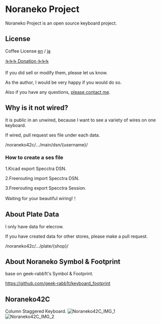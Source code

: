 # Noraneko Project
Noraneko Project is an open source keyboard project.

## License
Coffee License [en](/LICENSE) / [ja](/LICENSE_JA)

[☕️☕️☕️ Donation ☕️☕️☕️](https://www.amazon.co.jp/hz/wishlist/ls/66VQJTRHISQT)

If you did sell or modify them, please let us know.

As the author, I would be very happy if you would do so.

Also if you have any questions, [please contact me](https://twitter.com/daraku__neko).


## Why is it not wired?
It is public in an unwired, because I want to see a variety of wires on one keyboard.

If wired, pull request ses file under each data.

/noraneko42c/.../main/dsn/{username}/

### How to create a ses file
1.Kicad export Specctra DSN.

2.Freerouting import Specctra DSN.

3.Freerouting export Specctra Session.

Waiting for your beautiful wiring!！

## About Plate Data
I only have data for elecrow.

If you have created data for other stores, please make a pull request.

/noraneko42c/.../plate/{shop}/

## About Noraneko Symbol & Footprint
base on geek-rabb1t's Symbol & Footprint.

https://github.com/geek-rabb1t/keyboard_footprint

## Noraneko42C
Column Staggered Keyboard.
![Noraneko42C_IMG_1](https://user-images.githubusercontent.com/5214078/194799229-ef4e0b20-bb9d-41c9-a0aa-d7715e9783fa.jpeg)
![Noraneko42C_IMG_2](https://user-images.githubusercontent.com/5214078/194799234-a3ef62dd-bfc3-4b87-ab35-2c0d2923196e.jpeg)

